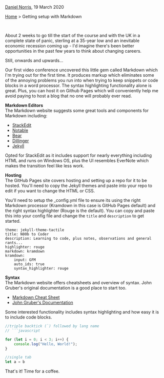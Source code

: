 [Daniel Norris](https://github.com/daniel-norris), 19 March 2020

[Home](./) > Getting setup with Markdown

<br>

About 2 weeks to go till the start of the course and with the UK in a complete state of panic, sterling at a 35-year low and an inevitable economic recession coming up - I'd imagine there's been better opportunities in the past few years to think about changing careers. 

Still, onwards and upwards... 

Our first video conference uncovered this little gem called Markdown which I'm trying out for the first time. It produces markup which eliminates some of the annoying problems you run into when trying to keep snippets or code blocks in a word processor. The syntax highlighting functionality alone is great. Plus, you can host it on Github Pages which will conveniently help me avoid paying to host a blog that no one will probably ever read. 

**Markdown Editors**<br>
The Markdown website suggests some great tools and components for Markdown including: 

- [StackEdit](https://www.markdownguide.org/tools/stackedit/)
- [Notable](https://www.markdownguide.org/tools/notable/) 
- [Bear](https://www.markdownguide.org/tools/bear/)
- [Dillinger](https://www.markdownguide.org/tools/dillinger/) 
- [Jekyll](https://www.markdownguide.org/tools/jekyll/) 

Opted for StackEdit as it includes support for nearly everything including HTML and runs on Windows OS, plus the UI resembles EverNote which makes the transition feel like less work.  

**Hosting**<br>
The GitHub Pages site covers hosting and setting up a repo for it to be hosted. You'll need to copy the Jekyll themes and paste into your repo to edit if you want to change the HTML or CSS. 

You'll need to setup the _config.yml file to ensure its using the right Markdown processor (Kramdown in this case is GitHub Pages default) and the right syntax highlighter (Rouge is the default). You can copy and paste this into your config file and change the `title` and `description` to get started. 

	theme: jekyll-theme-tactile
	title: N00b to Coder
	description: Learning to code, plus notes, observations and general rants...
	highlighter: rouge
	markdown: kramdown
	kramdown:
		input: GFM
		auto_ids: true
		syntax_highlighter: rouge


**Syntax**<br>
The Markdown website offers cheatsheets and overview of syntax. John Gruber's original documentation is a good place to start too. 

- [Markdown Cheat Sheet](https://www.markdownguide.org/cheat-sheet/)
- [John Gruber's Documentation](https://daringfireball.net/projects/markdown/)

Some interested functionality includes syntax highlighting and how easy it is to include code blocks. 

```javascript
//triple backtick (`) followed by lang name
// ```javascript

for (let i = 0; i < 3; i++) {
	console.log("Hello, World!"); 
}
```
```javascript
//single tab 
let a = b 
```

That's it! Time for a coffee. 
